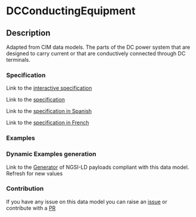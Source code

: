# DCConductingEquipment

## Description 

Adapted from CIM data models. The parts of the DC power system that are designed to carry current or that are conductively connected through DC terminals.
### Specification

Link to the [interactive specification](https://swagger.lab.fiware.org/?url=https://smart-data-models.github.io/dataModel.EnergyCIM/DCConductingEquipment/swagger.yaml)

Link to the [specification](https://smart-data-models.github.io/dataModel.EnergyCIM/DCConductingEquipment/doc/spec.md)

Link to the [specification in Spanish](https://smart-data-models.github.io/dataModel.EnergyCIM/DCConductingEquipment/doc/spec_ES.md)

Link to the [specification in French](https://smart-data-models.github.io/dataModel.EnergyCIM/DCConductingEquipment/doc/spec_FR.md)
### Examples
### Dynamic Examples generation

Link to the [Generator](https://smartdatamodels.org/extra/ngsi-ld_generator_v0.91.php?schemaUrl=https://raw.githubusercontent.com/smart-data-models/dataModel.EnergyCIM/master/DCConductingEquipment/schema.json&email=info@smartdatamodels.org) of NGSI-LD payloads compliant with this data model. Refresh for new values
### Contribution

 If you have any issue on this data model you can raise an [issue](https://github.com/smart-data-models/dataModel.EnergyCIM/issues)  or contribute with a [PR](https://github.com/smart-data-models/dataModel.EnergyCIM/pulls)